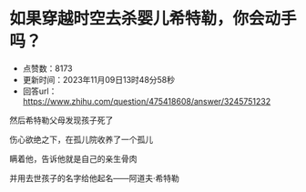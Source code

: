 # 如果穿越时空去杀婴儿希特勒，你会动手吗？
- 点赞数：8173
- 更新时间：2023年11月09日13时48分58秒
- 回答url：https://www.zhihu.com/question/475418608/answer/3245751232
<body>
 <p data-pid="1pTjy7U3">然后希特勒父母发现孩子死了</p>
 <p data-pid="tFNCUj8i">伤心欲绝之下，在孤儿院收养了一个孤儿</p>
 <p data-pid="eVHrsWn8">瞒着他，告诉他就是自己的亲生骨肉</p>
 <p data-pid="krD8rPZZ">并用去世孩子的名字给他起名——阿道夫·希特勒</p>
 <p></p>
</body>